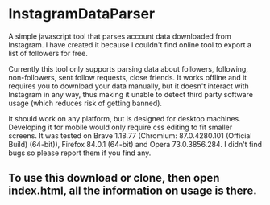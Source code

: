 # InstagramDataParser
A simple javascript tool that parses account data downloaded from Instagram.
I have created it because I couldn't find online tool to export a list of followers for free.

Currently this tool only supports parsing data about followers, following, non-followers, sent follow requests, close friends.
It works offline and it requires you to download your data manually, but it doesn't interact with Instagram in any way, thus making it unable to detect third party software usage (which reduces risk of getting banned).

It should work on any platform, but is designed for desktop machines. Developing it for mobile would only require css editing to fit smaller screens. It was tested on Brave 1.18.77 (Chromium: 87.0.4280.101 (Official Build) (64-bit)), Firefox 84.0.1 (64-bit) and Opera 73.0.3856.284. I didn't find bugs so please report them if you find any.

## To use this download or clone, then open index.html, all the information on usage is there.
